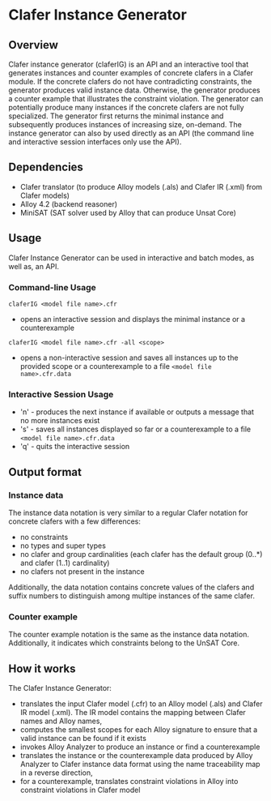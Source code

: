Clafer Instance Generator
=========================

Overview
--------

Clafer instance generator (claferIG) is an API and an interactive tool that generates instances and counter examples of concrete clafers in a Clafer module. If the concrete clafers do not have contradicting constraints, the generator produces valid instance data. Otherwise, the generator produces a counter example that illustrates the constraint violation. The generator can potentially produce many instances if the concrete clafers are not fully specialized. The generator first returns the minimal instance and subsequently produces instances of increasing size, on-demand. The instance generator can also by used directly as an API (the command line and interactive session interfaces only use the API).

Dependencies
------------

* Clafer translator (to produce Alloy models (.als) and Clafer IR (.xml) from Clafer models)
* Alloy 4.2 (backend reasoner)
* MiniSAT (SAT solver used by Alloy that can produce Unsat Core)

Usage
-----

Clafer Instance Generator can be used in interactive and batch modes, as well as, an API.

### Command-line Usage

```
claferIG <model file name>.cfr
```

- opens an interactive session and displays the minimal instance or a counterexample

```
claferIG <model file name>.cfr -all <scope>
```

- opens a non-interactive session and saves all instances up to the provided scope or a counterexample to a file `<model file name>.cfr.data`


### Interactive Session Usage

* 'n' - produces the next instance if available or outputs a message that no more instances exist
* 's' - saves all instances displayed so far or a counterexample to a file `<model file name>.cfr.data`
* 'q' - quits the interactive session

Output format
-------------

### Instance data

The instance data notation is very similar to a regular Clafer notation for concrete clafers with a few differences:

* no constraints
* no types and super types
* no clafer and group cardinalities (each clafer has the default group (0..*) and clafer (1..1) cardinality)
* no clafers not present in the instance

Additionally, the data notation contains concrete values of the clafers and suffix numbers to distinguish among multipe instances of the same clafer.

### Counter example

The counter example notation is the same as the instance data notation. Additionally, it indicates which constraints belong to the UnSAT Core.

How it works
------------

The Clafer Instance Generator:

* translates the input Clafer model (.cfr) to an Alloy model (.als) and Clafer IR model (.xml). The IR model contains the mapping between Clafer names and Alloy names,
* computes the smallest scopes for each Alloy signature to ensure that a valid instance can be found if it exists
* invokes Alloy Analyzer to produce an instance or find a counterexample
* translates the instance or the counterexample data produced by Alloy Analyzer to Clafer instance data format using the name traceability map in a reverse direction,
* for a counterexample, translates constraint violations in Alloy into constraint violations in Clafer model